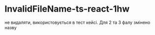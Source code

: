 # InvalidFileName-ts-react-1hw

не видаляти, використовується в тест кейсі. Для 2 та 3 фалу змінено назву
